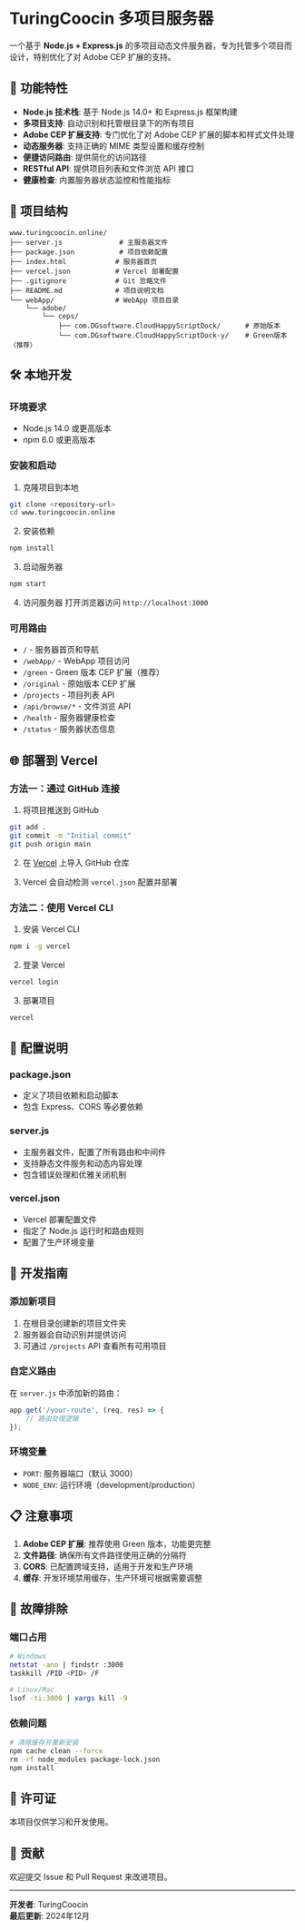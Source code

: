 # TuringCoocin 多项目服务器

一个基于 **Node.js + Express.js** 的多项目动态文件服务器，专为托管多个项目而设计，特别优化了对 Adobe CEP 扩展的支持。

## 🚀 功能特性

- **Node.js 技术栈**: 基于 Node.js 14.0+ 和 Express.js 框架构建
- **多项目支持**: 自动识别和托管根目录下的所有项目
- **Adobe CEP 扩展支持**: 专门优化了对 Adobe CEP 扩展的脚本和样式文件处理
- **动态服务器**: 支持正确的 MIME 类型设置和缓存控制
- **便捷访问路由**: 提供简化的访问路径
- **RESTful API**: 提供项目列表和文件浏览 API 接口
- **健康检查**: 内置服务器状态监控和性能指标

## 📁 项目结构

```
www.turingcoocin.online/
├── server.js              # 主服务器文件
├── package.json           # 项目依赖配置
├── index.html            # 服务器首页
├── vercel.json           # Vercel 部署配置
├── .gitignore            # Git 忽略文件
├── README.md             # 项目说明文档
└── webApp/               # WebApp 项目目录
    └── adobe/
        └── ceps/
            ├── com.DGsoftware.CloudHappyScriptDock/      # 原始版本
            └── com.DGsoftware.CloudHappyScriptDock-y/    # Green版本（推荐）
```

## 🛠️ 本地开发

### 环境要求

- Node.js 14.0 或更高版本
- npm 6.0 或更高版本

### 安装和启动

1. 克隆项目到本地
```bash
git clone <repository-url>
cd www.turingcoocin.online
```

2. 安装依赖
```bash
npm install
```

3. 启动服务器
```bash
npm start
```

4. 访问服务器
打开浏览器访问 `http://localhost:3000`

### 可用路由

- `/` - 服务器首页和导航
- `/webApp/` - WebApp 项目访问
- `/green` - Green 版本 CEP 扩展（推荐）
- `/original` - 原始版本 CEP 扩展
- `/projects` - 项目列表 API
- `/api/browse/*` - 文件浏览 API
- `/health` - 服务器健康检查
- `/status` - 服务器状态信息

## 🌐 部署到 Vercel

### 方法一：通过 GitHub 连接

1. 将项目推送到 GitHub
```bash
git add .
git commit -m "Initial commit"
git push origin main
```

2. 在 [Vercel](https://vercel.com) 上导入 GitHub 仓库

3. Vercel 会自动检测 `vercel.json` 配置并部署

### 方法二：使用 Vercel CLI

1. 安装 Vercel CLI
```bash
npm i -g vercel
```

2. 登录 Vercel
```bash
vercel login
```

3. 部署项目
```bash
vercel
```

## 📝 配置说明

### package.json
- 定义了项目依赖和启动脚本
- 包含 Express、CORS 等必要依赖

### server.js
- 主服务器文件，配置了所有路由和中间件
- 支持静态文件服务和动态内容处理
- 包含错误处理和优雅关闭机制

### vercel.json
- Vercel 部署配置文件
- 指定了 Node.js 运行时和路由规则
- 配置了生产环境变量

## 🔧 开发指南

### 添加新项目

1. 在根目录创建新的项目文件夹
2. 服务器会自动识别并提供访问
3. 可通过 `/projects` API 查看所有可用项目

### 自定义路由

在 `server.js` 中添加新的路由：

```javascript
app.get('/your-route', (req, res) => {
    // 路由处理逻辑
});
```

### 环境变量

- `PORT`: 服务器端口（默认 3000）
- `NODE_ENV`: 运行环境（development/production）

## 📋 注意事项

1. **Adobe CEP 扩展**: 推荐使用 Green 版本，功能更完整
2. **文件路径**: 确保所有文件路径使用正确的分隔符
3. **CORS**: 已配置跨域支持，适用于开发和生产环境
4. **缓存**: 开发环境禁用缓存，生产环境可根据需要调整

## 🐛 故障排除

### 端口占用
```bash
# Windows
netstat -ano | findstr :3000
taskkill /PID <PID> /F

# Linux/Mac
lsof -ti:3000 | xargs kill -9
```

### 依赖问题
```bash
# 清除缓存并重新安装
npm cache clean --force
rm -rf node_modules package-lock.json
npm install
```

## 📄 许可证

本项目仅供学习和开发使用。

## 🤝 贡献

欢迎提交 Issue 和 Pull Request 来改进项目。

---

**开发者**: TuringCoocin  
**最后更新**: 2024年12月